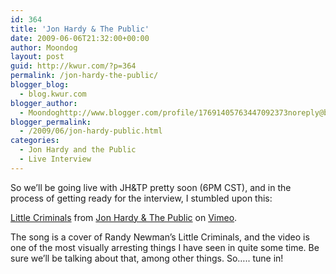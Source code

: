 ```yaml
---
id: 364
title: 'Jon Hardy & The Public'
date: 2009-06-06T21:32:00+00:00
author: Moondog
layout: post
guid: http://kwur.com/?p=364
permalink: /jon-hardy-the-public/
blogger_blog:
  - blog.kwur.com
blogger_author:
  - Moondoghttp://www.blogger.com/profile/17691405763447092373noreply@blogger.com
blogger_permalink:
  - /2009/06/jon-hardy-public.html
categories:
  - Jon Hardy and the Public
  - Live Interview
---
```

<div class="pf-content">
  <p>
    So we’ll be going live with JH&TP pretty soon (6PM CST), and in the process of getting ready for the interview, I stumbled upon this:
  </p>
  
  <p>
  </p>
  
  <p>
    <a href="http://vimeo.com/4951058">Little Criminals</a> from <a href="http://vimeo.com/user1835934">Jon Hardy & The Public</a> on <a href="http://vimeo.com">Vimeo</a>.
  </p>
  
  <p>
    The song is a cover of Randy Newman’s Little Criminals, and the video is one of the most visually arresting things I have seen in quite some time. Be sure we’ll be talking about that, among other things. So….. tune in!
  </p>
</div>